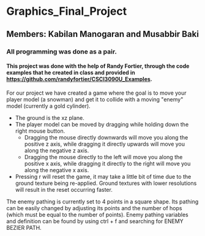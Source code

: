 # Graphics_Final_Project
## Members: Kabilan Manogaran and Musabbir Baki

### All programming was done as a pair.

#### This project was done with the help of Randy Fortier, through the code examples that he created in class and provided in https://github.com/randyfortier/CSCI3090U_Examples. 

For our project we have created a game where the goal is to move your player model (a snowman)
and get it to collide with a moving "enemy" model (currently a gold cylinder). 

- The ground is the xz plane. 
- The player model can be moved by dragging while holding down the right mouse button. 
    - Dragging the mouse directly downwards will move you along the positive z axis, while dragging it directly upwards will move you along the negative z axis.
    - Dragging the mouse directly to the left will move you along the positive x axis, while dragging it directly to the right will move you along the negative x axis. 
- Pressing r will reset the game, it may take a little bit of time due to the ground texture being re-applied. Ground textures with lower resolutions will result in the reset occurring faster. 

The enemy pathing is currently set to 4 points in a square shape. Its pathing can be easily changed by adjusting its points and the number of hops (which must be equal to the number of points). Enemy pathing variables and definition can be found by using ctrl + f and searching for ENEMY BEZIER PATH.